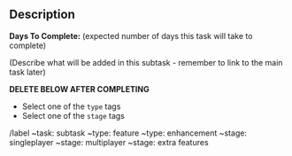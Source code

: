 ## Description
**Days To Complete:** (expected number of days this task will take to complete)
 
(Describe what will be added in this subtask - remember to link to the main task later)


**DELETE BELOW AFTER COMPLETING**  
- Select one of the `type` tags
- Select one of the `stage` tags

/label ~task: subtask ~type: feature ~type: enhancement ~stage: singleplayer ~stage: multiplayer ~stage: extra features
